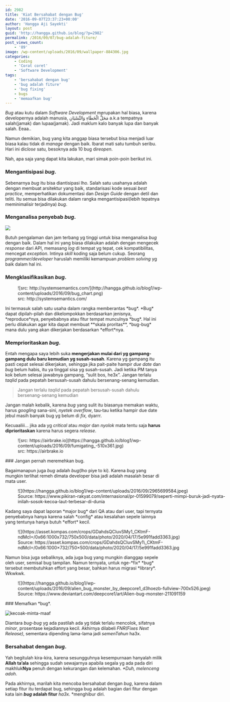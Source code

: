 ```yaml
---
id: 2982
title: 'Kiat Bersahabat dengan Bug'
date: '2016-09-07T23:37:23+00:00'
author: 'Hangga Aji Sayekti'
layout: post
guid: 'http://hangga.github.io/blog/?p=2982'
permalink: /2016/09/07/bug-adalah-fiture/
post_views_count:
    - '89'
image: /wp-content/uploads/2016/09/wallpaper-884306.jpg
categories:
    - Coding
    - 'Corat coret'
    - 'Software Development'
tags:
    - 'bersahabat dengan bug'
    - 'bug adalah fiture'
    - 'bug fixing'
    - bugs
    - 'memaafkan bug'
---
```


*Bug* atau kutu dalam *Software Development* merupakan hal biasa, karena developernya adalah manusia, مَحَلُّ الْخَطَاءِ وَالنِّسْيَانِ a.k.a tempatnya salah(jamak) dan lupaa(jamak). Jadi maklum kalo banyak lupa dan banyak salah. Eeaa..

Namun demikian, bug yang kita anggap biasa tersebut bisa menjadi luar biasa kalau tidak di *manage* dengan baik. Ibarat mati satu tumbuh seribu. Hari ini dic*lose* satu, besoknya ada 10 bug di*reopen*.

Nah, apa saja yang dapat kita lakukan, mari simak poin-poin berikut ini.

### Mengantisipasi *bug*.

Sebenarnya *bug* itu bisa diantisipasi lho. Salah satu usahanya adalah dengan membuat arsitektur yang baik, standarisasi kode sesuai *best practice*, memperhatikan dokumentasi dan *Design Guide* dengan detil dan teliti. Itu semua bisa dilakukan dalam rangka mengantisipasi(lebih tepatnya meminimalisir terjadinya) *bug*.

### Menganalisa penyebab *bug*.

![](https://hangga.github.io/blog1/wp-content/uploads/2017/10/1-Eve-Igae-ujQAQO_NDfUdA.gif)

Butuh pengalaman dan jam terbang yg tinggi untuk bisa menganalisa *bug* dengan baik. Dalam hal ini yang biasa dilakukan adalah dengan mengecek *response* dari API, memasang *log* di tempat yg tepat, cek kompatibilitas, mencegat *exception*. Intinya *skill* koding saja belum cukup. Seorang *programmer/developer* haruslah memiliki kemampuan *problem solving* yg baik dalam hal ini.

### Mengklasifikasikan *bug*.

<figure aria-describedby="caption-attachment-2985" class="wp-caption alignnone" id="attachment_2985" style="width: 497px">![src: http://systemsemantics.com/](http://hangga.github.io/blog1/wp-content/uploads/2016/09/bug_chart.png)<figcaption class="wp-caption-text" id="caption-attachment-2985">src: http://systemsemantics.com/</figcaption></figure>Ini termasuk salah satu usaha dalam rangka memberantas *bug*. *Bug* dapat dipilah-pilah dan dikelompokkan berdasarkan jenisnya, *reproduce*nya, penyebabnya atau fitur tempat munculnya *bug*. Hal ini perlu dilakukan agar kita dapat membuat **skala proritas**, *bug-bug* mana dulu yang akan dikerjakan berdasarkan *effort*nya.

### Memprioritaskan *bug*.

Entah mengapa saya lebih suka **mengerjakan mulai dari yg gampang-gampang dulu** **baru kemudian yg susah-susah**. Karena yg gampang itu pasti cepat selesai dikerjakan, sehingga jika pait-paite hampir *due date* dan *bug* belum habis, itu ya tinggal sisa yg susah-susah. Jadi ketika PM tanya kok belum selesai jawabnya gampang, “sulit bos, he3x”. Jangan terlalu *taqlid* pada pepatah bersusah-susah dahulu bersenang-senang kemudian.

> Jangan terlalu *taqlid* pada pepatah bersusah-susah dahulu bersenang-senang kemudian

Jangan malah kebalik, karena *bug* yang sulit itu biasanya memakan waktu, harus *googling* sana-sini, *nyetek overflow*, tau-tau ketika hampir due date jebul masih banyak bug yg belum di *fix,* dyarrr.

Kecuaaliii… jika ada yg *critical* atau *major* dan *nyolok* mata tentu saja **harus diprioritaskan** karena harus segera *release*.

<figure aria-describedby="caption-attachment-2986" class="wp-caption alignnone" id="attachment_2986" style="width: 510px">![src: https://airbrake.io](https://hangga.github.io/blog1/wp-content/uploads/2016/09/fumigating_-510x361.jpg)<figcaption class="wp-caption-text" id="caption-attachment-2986">src: https://airbrake.io</figcaption></figure>### Jangan pernah meremehkan bug.

Bagaimanapun juga *bug* adalah *bug*(lho piye to ki). Karena *bug* yang mungkin terlihat remeh dimata developer bisa jadi adalah masalah besar di mata user.

<figure aria-describedby="caption-attachment-4436" class="wp-caption alignnone" id="attachment_4436" style="width: 700px">![](https://hangga.github.io/blog1/wp-content/uploads/2016/09/2965699584.jpeg)<figcaption class="wp-caption-text" id="caption-attachment-4436">Source: https://www.pikiran-rakyat.com/internasional/pr-01599079/seperti-mimpi-buruk-jadi-nyata-inilah-sosok-kecoa-laut-terbesar-di-dunia</figcaption></figure>Kadang saya dapat laporan *major bug* dari QA atau dari user, tapi ternyata penyebabnya hanya karena salah *config* atau kesalahan sepele lainnya yang tentunya hanya butuh *effort* kecil.

<figure class="wp-caption alignnone" style="width: 750px">![](https://asset.kompas.com/crops/GDahdsQCluvSMy1_CKtmF-ndMcI=/0x66:1000x732/750x500/data/photo/2020/04/17/5e991fadd3363.jpg)<figcaption class="wp-caption-text">Source: https://asset.kompas.com/crops/GDahdsQCluvSMy1\_CKtmF-ndMcI=/0x66:1000×732/750×500/data/photo/2020/04/17/5e991fadd3363.jpg</figcaption></figure>Namun bisa juga sebaliknya, ada juga bug yang mungkin dianggap sepele oleh user, semisal bug tampilan. Namun ternyata, untuk nge-*fix* *bug* tersebut membutuhkan effort yang besar, bahkan harus migrasi *library*. Wkwkwk.

<figure aria-describedby="caption-attachment-4435" class="wp-caption alignnone" id="attachment_4435" style="width: 700px">![](https://hangga.github.io/blog1/wp-content/uploads/2016/09/alien_bug_monster_by_deepcore1_d3hoezb-fullview-700x526.jpeg)<figcaption class="wp-caption-text" id="caption-attachment-4435">Source: https://www.deviantart.com/deepcore1/art/Alien-bug-monster-211091159</figcaption></figure>### Memafkan *bug*.

![kecoak-minta-maaf](http://hangga.github.io/blog1/wp-content/uploads/2016/09/kecoak-minta-maaf.png)

Diantara *bug-bug* yg ada pastilah ada yg tidak terlalu mencolok, sifatnya *minor*, prosentase kejadiannya kecil. Akhirnya dilabeli *FNR(Fixes Next Release)*, sementara dipending lama-lama jadi *semenTahun* ha3x.

### Bersahabat dengan *bug*.

Yah begitulah kira-kira, karena sesungguhnya kesempurnaan hanyalah milik **Allah ta’ala** sehingga sudah sewajarnya apabila segala yg ada pada diri makhluk**Nya** penuh dengan kekurangan dan kelemahan. *\*Duh, melenceng adoh*.

Pada akhirnya, marilah kita mencoba bersahabat dengan *bug*, karena dalam setiap fitur itu terdapat bug, sehingga bug adalah bagian dari fitur dengan kata lain ***bug* adalah fitur** *ha3x.* \*menghibur diri.